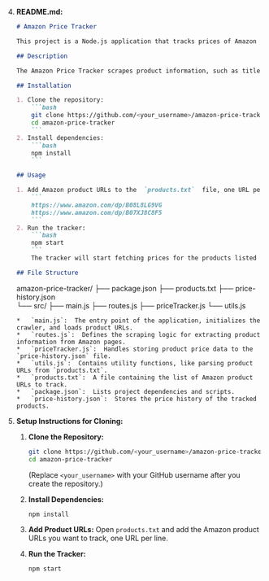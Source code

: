 4. **README.md:**

    ```markdown
    # Amazon Price Tracker

    This project is a Node.js application that tracks prices of Amazon products and logs the price history to a JSON file. It uses the [Crawlee](https://crawlee.dev/) library for web scraping.

    ## Description

    The Amazon Price Tracker scrapes product information, such as title and price, from Amazon product pages at specified URLs. It runs on a schedule (or can be run manually), checks for price changes, and appends the updated product information with a timestamp to a JSON file (`price-history.json`).

    ## Installation

    1. Clone the repository:
        ```bash
        git clone https://github.com/<your_username>/amazon-price-tracker.git
        cd amazon-price-tracker
        ```
    2. Install dependencies:
        ```bash
        npm install
        ```

    ## Usage

    1. Add Amazon product URLs to the  `products.txt`  file, one URL per line. For example:
        ```
        https://www.amazon.com/dp/B08L8LG9VG
        https://www.amazon.com/dp/B07XJ8C8F5
        ```
    2. Run the tracker:
        ```bash
        npm start
        ```
        The tracker will start fetching prices for the products listed in  `products.txt`. The price history will be saved in  `price-history.json`  in the project root directory.

    ## File Structure

    ```
    amazon-price-tracker/
    ├── package.json
    ├── products.txt
    ├── price-history.json    
    └── src/
        ├── main.js
        ├── routes.js
        ├── priceTracker.js
        └── utils.js
    ```
    *   `main.js`:  The entry point of the application, initializes the crawler, and loads product URLs.
    *   `routes.js`:  Defines the scraping logic for extracting product information from Amazon pages.
    *   `priceTracker.js`:  Handles storing product price data to the `price-history.json` file.
    *   `utils.js`:  Contains utility functions, like parsing product URLs from `products.txt`.
    *   `products.txt`:  A file containing the list of Amazon product URLs to track.
    *   `package.json`:  Lists project dependencies and scripts.
    *   `price-history.json`:  Stores the price history of the tracked products.
    ```

5. **Setup Instructions for Cloning:**

    1. **Clone the Repository:**
        ```bash
        git clone https://github.com/<your_username>/amazon-price-tracker.git
        cd amazon-price-tracker
        ```
        (Replace  `<your_username>`  with your GitHub username after you create the repository.)

    2. **Install Dependencies:**
        ```bash
        npm install
        ```

    3. **Add Product URLs:**
        Open  `products.txt`  and add the Amazon product URLs you want to track, one URL per line.

    4. **Run the Tracker:**
        ```bash
        npm start
        ```

